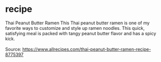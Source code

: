 # recipe
Thai Peanut Butter Ramen
This Thai peanut butter ramen is one of my favorite ways to customize and style up ramen noodles. This quick, satisfying meal is packed with tangy peanut butter flavor and has a spicy kick.
<br><br> Source: https://www.allrecipes.com/thai-peanut-butter-ramen-recipe-8775397
